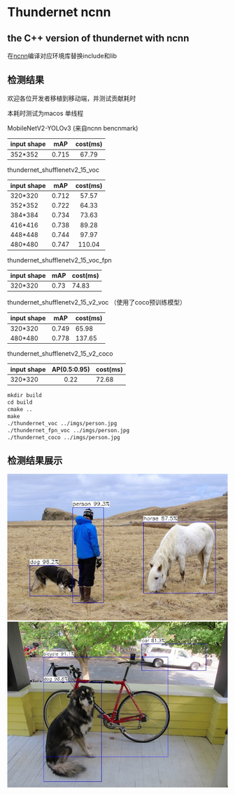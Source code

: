 # Thundernet ncnn

## the C++ version of thundernet with ncnn

在[ncnn](https://github.com/Tencent/ncnn)编译对应环境库替换include和lib



## 检测结果
欢迎各位开发者移植到移动端，并测试贡献耗时

本耗时测试为macos 单线程

MobileNetV2-YOLOv3 (来自ncnn bencnmark)

|  input   shape           |      mAP      |  cost(ms)   
|--------------------|:-------------:|:-------------:|
| 352*352         | 0.715            |       67.79      |

thundernet_shufflenetv2_15_voc

|  input   shape           |      mAP      |  cost(ms)   
|--------------------|:-------------:|:-------------:|
| 320*320         | 0.712            |     57.57        | 
| 352*352         | 0.722           |   64.33        | 
| 384*384         | 0.734            |  73.63            | 
| 416*416         | 0.738           |  89.28        | 
| 448*448         | 0.744           |  97.97           | 
| 480*480         | 0.747           |  110.04           | 


thundernet_shufflenetv2_15_voc_fpn

|  input   shape           |      mAP      |   cost(ms)  | 
|--------------------|:-------------|:-------------|  
| 320*320         | 0.73            |  74.83      | 


thundernet_shufflenetv2_15_v2_voc （使用了coco预训练模型）

 input   shape           |      mAP      |    cost(ms)  | 
|--------------------|:-------------:|:-------------|  
| 320*320         | 0.749            | 65.98      | 
| 480*480         | 0.778            | 137.65        | 


thundernet_shufflenetv2_15_v2_coco

|  input   shape           |      AP(0.5:0.95)      |   cost(ms)  |    
|--------------------|:-------------:|:-------------|  
| 320*320         | 0.22            | 72.68      | 


```
mkdir build
cd build 
cmake ..
make 
./thundernet_voc ../imgs/person.jpg
./thundernet_fpn_voc ../imgs/person.jpg
./thundernet_coco ../imgs/person.jpg
```

## 检测结果展示
![avatar](imgs/person_res.jpg)
![avatar](imgs/dog_res.jpg)


